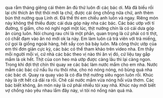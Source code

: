 qua rằm tháng giêng cái thèm ăn đủ thứ luôn đi các bác ơi. Mà đã biếu rồi lại chỉ thích ăn thịt thôi mới lạ chứ, được cái ông chồng nữa chứ, anh thèm bún thịt nướng qua Linh ơi. Đã thế thì em chiều anh luôn và ngay. Riêng món này không thể thiếu được cái dưa góp này nha các bác. Các bác ướp với tí đường, tí giấm, cho nó nghỉ ngơi một lúc, thịt nướng chín là có cái dưa góp ăn cùng luôn. Nói chung rau chỉ là một phần, quan trọng là cứ phải có tí thịt, có chất đạm vào ăn nó mới ok la này. Em làm luôn cả trả viên với trả miếng, cứ gọi là giống ngoài hàng, hết sẩy con bà bảy luôn. Mà công thức ướp của em thì đơn giản cực kỳ, các bác có thể tham khảo trên video nha. Em thấy mỗi người mỗi vị, cứ nhà các bác theo vị nào thì ăn vị đó, cứ liệu tay gắp mắm là ok hết. Thịt của con heo mà ướp được càng lâu thì lại càng ngon. Trong khi đợi thịt chín thì quay xe các bác làm nước mắm cho em nha. Nước mắm các bác cứ nấu liu riu thôi nha, cho nó nóng nóng, nó bùng quá nha các bác ơi. Quay ra quay vào là có đĩa thịt nướng siêu ngon luôn rồi. Khúc này là rớt hết cả dãi ra rồi. Chê cái nước mắm vừa nóng hổi vừa thơm. Các bác biết không, ăn món này là cứ phải nhiều tỏi xay nhá. Khúc này mới biết vợ chồng nào yêu nhau lắm đây này, vì tỏi nó nồng nàn quá mà.